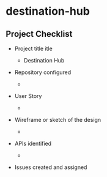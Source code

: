 # destination-hub

## Project Checklist

- Project title itle

    - Destination Hub

- Repository configured

    -
- User Story

    -
- Wireframe or sketch of the design

    -
- APIs identified

    -
- Issues created and assigned
